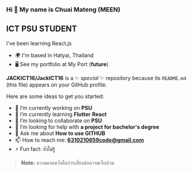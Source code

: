 ### Hi 👋 My name is Chuai Mateng (MEEN)

## ICT PSU STUDENT

I've been learning React.js 

- 🌍  I'm based in Hatyai, Thailand
- 🖥️  See my portfolio at My Port (**future**)

**JACKICT16/JackICT16** is a ✨ _special_ ✨ repository because its `README.md` (this file) appears on your GitHub profile.

Here are some ideas to get you started:

- 🔭 I’m currently working on **PSU**
- 🌱 I’m currently learning **Flutter** **React**
- 👯 I’m looking to collaborate on **PSU**
- 🤔 I’m looking for help with **a project for bachelor's degree**
- 💬 Ask me about **How to use GITHUB**
- 📫 How to reach me: **6310210659code@gmail.com**
- ⚡ Fun fact: ยังไม่รู้

> **Note:** ความคาดหวังคือการเสี่ยงต่อความเจ็บปวด

<!--
**JACKICT16/JackICT16** is a ✨ _special_ ✨ repository because its `README.md` (this file) appears on your GitHub profile.

Here are some ideas to get you started:

- 🔭 I’m currently working on ...
- 🌱 I’m currently learning ...
- 👯 I’m looking to collaborate on ...
- 🤔 I’m looking for help with ...
- 💬 Ask me about ...
- 📫 How to reach me: ...
- 😄 Pronouns: ...
- ⚡ Fun fact: ...
-->
